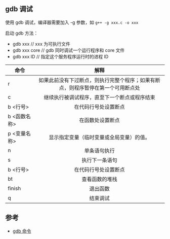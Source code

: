 ## gdb 调试

使用 gdb 调试，编译器需要加入 -g 参数，如 `g++ -g xxx.c -o xxx`

启动 gdb 方法：

* gdb xxx  // xxx 为可执行文件
* gdb xxx core // gdb 同时调试一个运行程序和 core 文件
* gdb xxx ID  // 指定这个服务程序运行时的进程 ID

| 命令        | 解释   |
| --------   | :-----:  |
| r     | 如果此前没有下过断点，则执行完整个程序；如果有断点，则程序暂停在第一个可用断点处 |
| c        |   继续执行被调试程序，直至下一个断点或程序结束 |  
| b <行号>  |    在代码行号处设置断点    | 
| b <函数名称>      | 在函数处设置断点 | 
| p <变量名称>       |   显示指定变量（临时变量或全局变量）的值。 |
| n          |    单条语句执行|
| s        | 执行下一条语句 |
| b <行号>    |    在代码行号处设置断点    |  
| bt     |查看函数的堆栈 | 
| finish       |  退出函数 |  
| q  |    结束调试    |  

## 参考

* [gdb 命令](http://man.linuxde.net/gdb)
